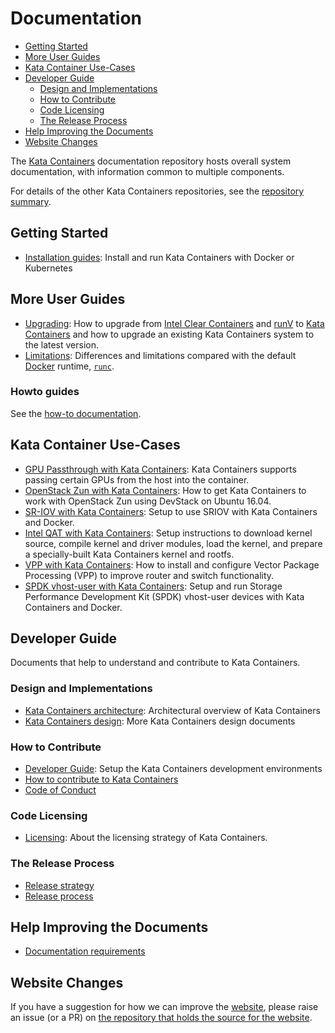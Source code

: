 # Documentation

* [Getting Started](#getting-started)
* [More User Guides](#more-user-guides)
* [Kata Container Use-Cases](#kata-container-use-cases)
* [Developer Guide](#developer-guide)
    * [Design and Implementations](#design-and-implementations)
    * [How to Contribute](#how-to-contribute)
    * [Code Licensing](#code-licensing)
    * [The Release Process](#the-release-process)
* [Help Improving the Documents](#help-improving-the-documents)
* [Website Changes](#website-changes)

The [Kata Containers](https://github.com/kata-containers)
documentation repository hosts overall system documentation, with information
common to multiple components.

For details of the other Kata Containers repositories, see the
[repository summary](https://github.com/kata-containers/kata-containers).

## Getting Started

* [Installation guides](./install/README.md): Install and run Kata Containers with Docker or Kubernetes

## More User Guides

* [Upgrading](Upgrading.md): How to upgrade from [Intel Clear Containers](https://github.com/clearcontainers) and [runV](https://github.com/hyperhq/runv) to [Kata Containers](https://github.com/kata-containers) and how to upgrade an existing Kata Containers system to the latest version.
* [Limitations](Limitations.md): Differences and limitations compared with the default [Docker](https://www.docker.com/) runtime,
[`runc`](https://github.com/opencontainers/runc).

### Howto guides

See the [how-to documentation](how-to).

## Kata Container Use-Cases

* [GPU Passthrough with Kata Containers](./use-cases/GPU-passthrough-and-Kata.md): Kata Containers supports passing certain GPUs from the host into the container.
* [OpenStack Zun with Kata Containers](./use-cases/zun_kata.md): How to get Kata Containers to work with OpenStack Zun using DevStack on Ubuntu 16.04.
* [SR-IOV with Kata Containers](./use-cases/using-SRIOV-and-kata.md): Setup to use SRIOV with Kata Containers and Docker.
* [Intel QAT with Kata Containers](./use-cases/using-Intel-QAT-and-kata.md): Setup instructions to download kernel source, compile kernel and driver modules, load the kernel, and prepare a specially-built Kata Containers kernel and rootfs.
* [VPP with Kata Containers](./use-cases/using-vpp-and-kata.md): How to install and configure Vector Package Processing (VPP) to improve router and switch functionality.
* [SPDK vhost-user with Kata Containers](./use-cases/using-SPDK-vhostuser-and-kata.md): Setup and run Storage Performance Development Kit (SPDK) vhost-user devices with Kata Containers and Docker.

## Developer Guide

Documents that help to understand and contribute to Kata Containers.

### Design and Implementations

* [Kata Containers architecture](design/architecture.md): Architectural overview of Kata Containers
* [Kata Containers design](./design/README.md): More Kata Containers design documents

### How to Contribute

* [Developer Guide](Developer-Guide.md): Setup the Kata Containers development environments
* [How to contribute to Kata Containers](https://github.com/kata-containers/community/blob/master/CONTRIBUTING.md)
* [Code of Conduct](CODE_OF_CONDUCT.md)

### Code Licensing

* [Licensing](Licensing-strategy.md): About the licensing strategy of Kata Containers.

### The Release Process

* [Release strategy](Stable-Branch-Strategy.md)
* [Release process](Release-Process.md)

## Help Improving the Documents

* [Documentation requirements](Documentation-Requirements.md)

## Website Changes

If you have a suggestion for how we can improve the
[website](https://katacontainers.io), please raise an issue (or a PR) on
[the repository that holds the source for the website](https://github.com/OpenStackweb/kata-netlify-refresh).
